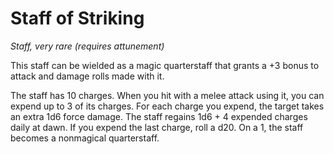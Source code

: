 # Staff of Striking 
_Staff, very rare (requires attunement)_ 

This staff can be wielded as a magic quarterstaff that grants a +3 bonus to attack and damage rolls made with it.

The staff has 10 charges. When you hit with a melee attack using it, you can expend up to 3 of its charges. For each charge you expend, the target takes an extra 1d6 force damage. The staff regains 1d6 + 4 expended charges daily at dawn. If you expend the last charge, roll a d20. On a 1, the staff becomes a nonmagical quarterstaff. 
